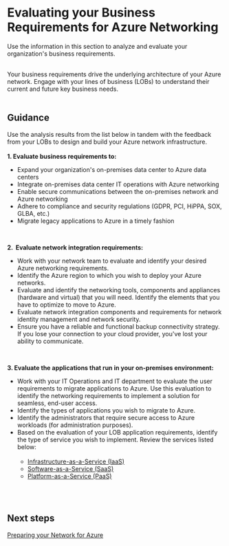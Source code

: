 # Evaluating your Business Requirements for Azure Networking
Use the information in this section to analyze and evaluate your organization's business requirements. 
<br />
<br />

Your business requirements drive the underlying architecture of your Azure network. Engage with your lines of business (LOBs) to understand their current and future key business needs. 
<br />
<br />

## Guidance
Use the analysis results from the list below in tandem with the feedback from your LOBs to design and build your Azure network infrastructure.  
<br />
**1. Evaluate business requirements to:**
	  
- Expand your organization's on-premises data center to Azure data centers		 
- Integrate on-premises data center IT operations with Azure networking
- Enable secure communications between the on-premises network and Azure networking
- Adhere to compliance and security regulations (GDPR, PCI, HiPPA, SOX, GLBA, etc.)
- Migrate legacy applications to Azure in a timely fashion
<br />

**2.  Evaluate network integration requirements:** 
- Work with your network team to evaluate and identify your desired Azure networking requirements.
- Identify the Azure region to which you wish to deploy your Azure networks.
- Evaluate and identify the networking tools, components and appliances (hardware and virtual) that you will need. Identify the elements that you have to optimize to move to Azure. 
- Evaluate network integration components and requirements for network identity management and network security. 
- Ensure you have a reliable and functional backup connectivity strategy. If you lose your connection to your cloud provider, you've lost your ability to communicate.
<br />

**3. Evaluate the applications that run in your on-premises environment:** 
- Work with your IT Operations and IT department to evaluate the user requirements to migrate applications to Azure. Use this evaluation to identify the networking requirements to implement a solution for seamless, end-user access. 
- Identify the types of applications you wish to migrate to Azure. 
- Identify the administrators that require secure access to Azure workloads (for administration purposes).
- Based on the evaluation of your LOB application requirements, identify the type of service you wish to implement. Review the services listed below: <br />
		 
  - [Infrastructure-as-a-Service (IaaS)](https://docs.microsoft.com/en-us/office365/enterprise/designing-networking-for-microsoft-azure-iaas)
  - [Software-as-a-Service (SaaS)](https://docs.microsoft.com/en-us/office365/enterprise/designing-networking-for-microsoft-saas)
  - [Platform-as-a-Service (PaaS)](https://docs.microsoft.com/en-us/office365/enterprise/designing-networking-for-microsoft-azure-paas)
<br />
<br />


## Next steps 
[Preparing your Network for Azure](1.2-Preparing-your-Network-for-Azure.md)
